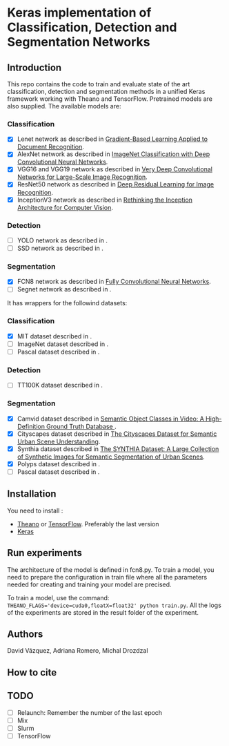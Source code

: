 # Keras implementation of Classification, Detection and Segmentation Networks

## Introduction

This repo contains the code to train and evaluate state of the art classification, detection and segmentation methods in a unified Keras framework working with Theano and TensorFlow. Pretrained models are also supplied. The available models are:

### Classification
 - [x] Lenet network as described in [Gradient-Based Learning Applied to Document Recognition](http://yann.lecun.com/exdb/publis/pdf/lecun-01a.pdf).
 - [x] AlexNet network as described in [ImageNet Classification with Deep Convolutional Neural Networks](https://papers.nips.cc/paper/4824-imagenet-classification-with-deep-convolutional-neural-networks.pdf).
 - [x] VGG16 and VGG19 network as described in [Very Deep Convolutional Networks for Large-Scale Image Recognition](https://arxiv.org/pdf/1409.1556.pdf).
 - [x] ResNet50 network as described in [Deep Residual Learning for Image Recognition](https://arxiv.org/pdf/1512.03385v1.pdf).
 - [x] InceptionV3 network as described in [Rethinking the Inception Architecture for Computer Vision](https://arxiv.org/pdf/1512.00567v3.pdf).
 
### Detection
 - [ ] YOLO network as described in []().
 - [ ] SSD network as described in []().
  
### Segmentation
 - [x] FCN8 network as described in [Fully Convolutional Neural Networks](https://arxiv.org/abs/1608.06993).
 - [ ] Segnet network as described in []().

It has wrappers for the followind datasets:
### Classification
 - [x] MIT dataset described in []().
 - [ ] ImageNet dataset described in []().
 - [ ] Pascal dataset described in []().
 
### Detection
 - [ ] TT100K dataset described in []().
  
### Segmentation
 - [x] Camvid dataset described in [Semantic Object Classes in Video: A High-Definition Ground Truth Database ](http://www.cs.ucl.ac.uk/staff/G.Brostow/papers/SemanticObjectClassesInVideo_BrostowEtAl2009.pdf).
 - [x] Cityscapes dataset described in [The Cityscapes Dataset for Semantic Urban Scene Understanding](https://www.cityscapes-dataset.com/wordpress/wp-content/papercite-data/pdf/cordts2016cityscapes.pdf).
 - [x] Synthia dataset described in [The SYNTHIA Dataset: A Large Collection of Synthetic Images for Semantic Segmentation of Urban Scenes](http://synthia-dataset.net/wp-content/uploads/2016/06/gros_cvpr16-1.pdf).
 - [x] Polyps dataset described in []().
 - [ ] Pascal dataset described in []().

## Installation
You need to install :
- [Theano](https://github.com/Theano/Theano) or [TensorFlow](https://github.com/Theano/Theano). Preferably the last version
- [Keras](https://github.com/fchollet/keras)

## Run experiments
The architecture of the model is defined in fcn8.py. To train a model, you need to prepare the configuration in train file  where all the parameters needed for creating and training your model are precised.

To train a model, use the command: `THEANO_FLAGS='device=cuda0,floatX=float32' python train.py`. All the logs of the experiments are stored in the result folder of the experiment.

## Authors
David Vázquez, Adriana Romero, Michal Drozdzal

## How to cite

## TODO
- [ ] Relaunch: Remember the number of the last epoch
- [ ] Mix
- [ ] Slurm
- [ ] TensorFlow
